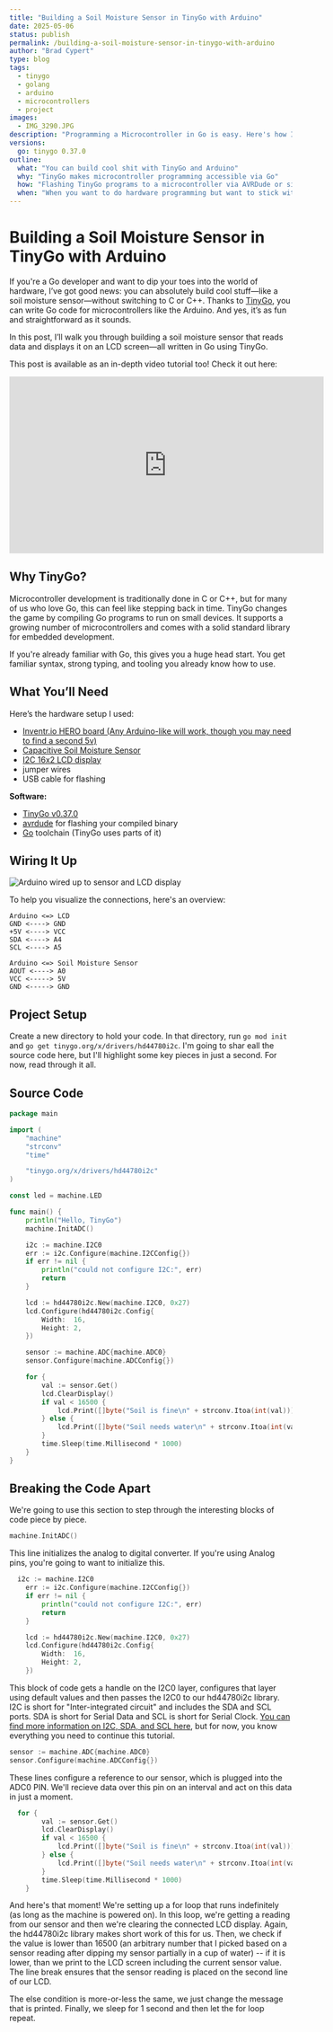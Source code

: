 ```yaml
---
title: "Building a Soil Moisture Sensor in TinyGo with Arduino"
date: 2025-05-06
status: publish
permalink: /building-a-soil-moisture-sensor-in-tinygo-with-arduino
author: "Brad Cypert"
type: blog
tags:
  - tinygo
  - golang
  - arduino
  - microcontrollers
  - project
images:
  - IMG_3290.JPG
description: "Programming a Microcontroller in Go is easy. Here's how I programmed my Arduino to read soil moisture and display it on an LCD."
versions:
  go: tinygo 0.37.0
outline:
  what: "You can build cool shit with TinyGo and Arduino"
  why: "TinyGo makes microcontroller programming accessible via Go"
  how: "Flashing TinyGo programs to a microcontroller via AVRDude or similar"
  when: "When you want to do hardware programming but want to stick with Go instead of C or C++"
---
```


# Building a Soil Moisture Sensor in TinyGo with Arduino

If you're a Go developer and want to dip your toes into the world of hardware, I’ve got good news: you can absolutely build cool stuff—like a soil moisture sensor—without switching to C or C++. Thanks to [TinyGo](https://tinygo.org), you can write Go code for microcontrollers like the Arduino. And yes, it’s as fun and straightforward as it sounds.

In this post, I’ll walk you through building a soil moisture sensor that reads data and displays it on an LCD screen—all written in Go using TinyGo.

This post is available as an in-depth video tutorial too! Check it out here:

<iframe width="560" height="315" src="https://www.youtube.com/embed/zCdLJc0XgaU?si=-wB595Z0zaUHiBxy" title="YouTube video player" frameborder="0" allow="accelerometer; autoplay; clipboard-write; encrypted-media; gyroscope; picture-in-picture; web-share" referrerpolicy="strict-origin-when-cross-origin" allowfullscreen></iframe>

## Why TinyGo?

Microcontroller development is traditionally done in C or C++, but for many of us who love Go, this can feel like stepping back in time. TinyGo changes the game by compiling Go programs to run on small devices. It supports a growing number of microcontrollers and comes with a solid standard library for embedded development.

If you're already familiar with Go, this gives you a huge head start. You get familiar syntax, strong typing, and tooling you already know how to use.

## What You’ll Need

Here’s the hardware setup I used:

- [Inventr.io HERO board (Any Arduino-like will work, though you may need to find a second 5v)](https://craftingtable.com/products/hero-board-usb-cable?_pos=3&_psq=hero&_ss=e&_v=1.0)
- [Capacitive Soil Moisture Sensor](https://www.amazon.com/dp/B07H3P1NRM?ref=ppx_yo2ov_dt_b_fed_asin_title)
- [I2C 16x2 LCD display](https://www.amazon.com/Hosyond-Display-Module-Arduino-Raspberry/dp/B0BWTFN9WF?crid=2POAK5T7LIIOO&dib=eyJ2IjoiMSJ9.xYzwoFjr-84e6rWaV3cwEF2jmcqH8DdSFmFppcF8N9iKioyTCB-ppR8U7MhFJa88yi1TS5q5ALmEaJ2pKxhDIDa8wnsLsiR8kmNNelhu-zS4qzyQvZSyGAJr7o2wCVg4P6ee4CB4fQAgEXA8-n0AYD3LfMGleIhjKSAV3mpJjTgrlLYxITQZLqHZBeCxT032i-ZTG3qKzvI4aOq46xOMt2BzHSdU5nx0v5MpSWHPOUM.iGYw18HnaWv5wyPpcx0JioSI02UajN2Cduzr1RWu3xo&dib_tag=se&keywords=I2C%2B16x2%2BLCD%2Bdisplay&qid=1746051351&sprefix=i2c%2B16x2%2Blcd%2Bdisplay%2Caps%2C143&sr=8-3&th=1)
- jumper wires
- USB cable for flashing

**Software:**

- [TinyGo v0.37.0](https://tinygo.org/getting-started/)
- [avrdude](https://github.com/avrdudes/avrdude) for flashing your compiled binary
- [Go](https://go.dev/) toolchain (TinyGo uses parts of it)

## Wiring It Up

![Arduino wired up to sensor and LCD display](/IMG_3290.JPG)

To help you visualize the connections, here's an overview:

```
Arduino <=> LCD
GND <----> GND
+5V <----> VCC
SDA <----> A4
SCL <----> A5

Arduino <=> Soil Moisture Sensor
AOUT <----> A0
VCC <-----> 5V
GND <-----> GND
```

## Project Setup

Create a new directory to hold your code. In that directory, run `go mod init` and `go get tinygo.org/x/drivers/hd44780i2c`.
I'm going to shar eall the source code here, but I'll highlight some key pieces in just a second. For now, read through it all.

## Source Code

```go
package main

import (
	"machine"
	"strconv"
	"time"

	"tinygo.org/x/drivers/hd44780i2c"
)

const led = machine.LED

func main() {
	println("Hello, TinyGo")
	machine.InitADC()

	i2c := machine.I2C0
	err := i2c.Configure(machine.I2CConfig{})
	if err != nil {
		println("could not configure I2C:", err)
		return
	}

	lcd := hd44780i2c.New(machine.I2C0, 0x27)
	lcd.Configure(hd44780i2c.Config{
		Width:  16,
		Height: 2,
	})

	sensor := machine.ADC{machine.ADC0}
	sensor.Configure(machine.ADCConfig{})

	for {
		val := sensor.Get()
		lcd.ClearDisplay()
		if val < 16500 {
			lcd.Print([]byte("Soil is fine\n" + strconv.Itoa(int(val))))
		} else {
			lcd.Print([]byte("Soil needs water\n" + strconv.Itoa(int(val))))
		}
		time.Sleep(time.Millisecond * 1000)
	}
}
```

## Breaking the Code Apart

We're going to use this section to step through the interesting blocks of code piece by piece.

```go
machine.InitADC()
```

This line initializes the analog to digital converter. If you're using Analog pins, you're going to want to initialize this.

```go
  i2c := machine.I2C0
	err := i2c.Configure(machine.I2CConfig{})
	if err != nil {
		println("could not configure I2C:", err)
		return
	}

	lcd := hd44780i2c.New(machine.I2C0, 0x27)
	lcd.Configure(hd44780i2c.Config{
		Width:  16,
		Height: 2,
	})
```

This block of code gets a handle on the I2C0 layer, configures that layer using default values and then passes the I2C0 to our hd44780i2c library. I2C is short for "Inter-integrated circuit" and includes the SDA and SCL ports. SDA is short for Serial Data and SCL is short for Serial Clock. [You can find more information on I2C, SDA, and SCL here](https://www.circuitbasics.com/basics-of-the-i2c-communication-protocol/), but for now, you know everything you need to continue this tutorial.

```go
sensor := machine.ADC{machine.ADC0}
sensor.Configure(machine.ADCConfig{})
```

These lines configure a reference to our sensor, which is plugged into the ADC0 PIN. We'll recieve data over this pin on an interval and act on this data in just a moment.

```go
  for {
		val := sensor.Get()
		lcd.ClearDisplay()
		if val < 16500 {
			lcd.Print([]byte("Soil is fine\n" + strconv.Itoa(int(val))))
		} else {
			lcd.Print([]byte("Soil needs water\n" + strconv.Itoa(int(val))))
		}
		time.Sleep(time.Millisecond * 1000)
	}
```

And here's that moment! We're setting up a for loop that runs indefinitely (as long as the machine is powered on). In this loop, we're getting a reading from our sensor and then we're clearing the connected LCD display. Again, the hd44780i2c library makes short work of this for us. Then, we check if the value is lower than 16500 (an arbitrary number that I picked based on a sensor reading after dipping my sensor partially in a cup of water) -- if it is lower, than we print to the LCD screen including the current sensor value. The line break ensures that the sensor reading is placed on the second line of our LCD.

The else condition is more-or-less the same, we just change the message that is printed. Finally, we sleep for 1 second and then let the for loop repeat.
